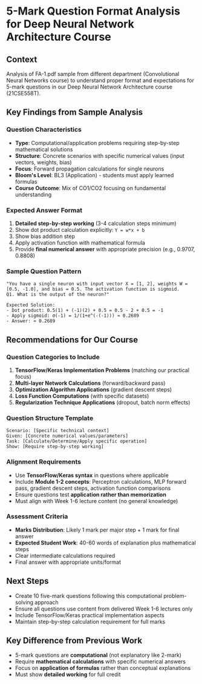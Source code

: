 # 5-Mark Question Format Analysis for Deep Neural Network Architecture Course

## Context
Analysis of FA-1.pdf sample from different department (Convolutional Neural Networks course) to understand proper format and expectations for 5-mark questions in our Deep Neural Network Architecture course (21CSE558T).

## Key Findings from Sample Analysis

### Question Characteristics
- **Type**: Computational/application problems requiring step-by-step mathematical solutions
- **Structure**: Concrete scenarios with specific numerical values (input vectors, weights, bias)
- **Focus**: Forward propagation calculations for single neurons
- **Bloom's Level**: BL3 (Application) - students must apply learned formulas
- **Course Outcome**: Mix of CO1/CO2 focusing on fundamental understanding

### Expected Answer Format
1. **Detailed step-by-step working** (3-4 calculation steps minimum)
2. Show dot product calculation explicitly: `Y = w*x + b`
3. Show bias addition step
4. Apply activation function with mathematical formula
5. Provide **final numerical answer** with appropriate precision (e.g., 0.9707, 0.8808)

### Sample Question Pattern
```
"You have a single neuron with input vector X = [1, 2], weights W = [0.5, -1.0], and bias = 0.5. The activation function is sigmoid.
Q1. What is the output of the neuron?"

Expected Solution:
- Dot product: 0.5(1) + (-1)(2) + 0.5 = 0.5 - 2 + 0.5 = -1
- Apply sigmoid: σ(-1) = 1/(1+e^(-(-1))) ≈ 0.2689
- Answer: ≈ 0.2689
```

## Recommendations for Our Course

### Question Categories to Include
1. **TensorFlow/Keras Implementation Problems** (matching our practical focus)
2. **Multi-layer Network Calculations** (forward/backward pass)
3. **Optimization Algorithm Applications** (gradient descent steps)
4. **Loss Function Computations** (with specific datasets)
5. **Regularization Technique Applications** (dropout, batch norm effects)

### Question Structure Template
```
Scenario: [Specific technical context]
Given: [Concrete numerical values/parameters]
Task: [Calculate/Determine/Apply specific operation]
Show: [Require step-by-step working]
```

### Alignment Requirements
- Use **TensorFlow/Keras syntax** in questions where applicable
- Include **Module 1-2 concepts**: Perceptron calculations, MLP forward pass, gradient descent steps, activation function comparisons
- Ensure questions test **application rather than memorization**
- Must align with Week 1-6 lecture content (no general knowledge)

### Assessment Criteria
- **Marks Distribution**: Likely 1 mark per major step + 1 mark for final answer
- **Expected Student Work**: 40-60 words of explanation plus mathematical steps
- Clear intermediate calculations required
- Final answer with appropriate units/format

## Next Steps
- Create 10 five-mark questions following this computational problem-solving approach
- Ensure all questions use content from delivered Week 1-6 lectures only
- Include TensorFlow/Keras practical implementation aspects
- Maintain step-by-step calculation requirement for full marks

## Key Difference from Previous Work
- 5-mark questions are **computational** (not explanatory like 2-mark)
- Require **mathematical calculations** with specific numerical answers
- Focus on **application of formulas** rather than conceptual explanations
- Must show **detailed working** for full credit